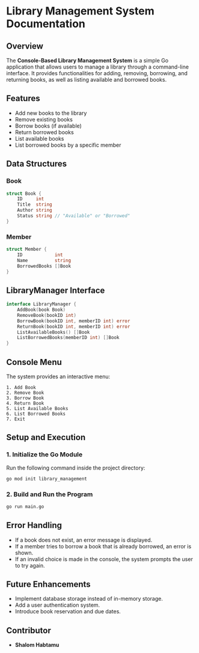 # Library Management System Documentation

## Overview
The **Console-Based Library Management System** is a simple Go application that allows users to manage a library through a command-line interface. It provides functionalities for adding, removing, borrowing, and returning books, as well as listing available and borrowed books.

## Features
- Add new books to the library
- Remove existing books
- Borrow books (if available)
- Return borrowed books
- List available books
- List borrowed books by a specific member

## Data Structures
### Book
```go
struct Book {
    ID     int
    Title  string
    Author string
    Status string // "Available" or "Borrowed"
}
```
### Member
```go
struct Member {
    ID            int
    Name          string
    BorrowedBooks []Book
}
```

## LibraryManager Interface
```go
interface LibraryManager {
    AddBook(book Book)
    RemoveBook(bookID int)
    BorrowBook(bookID int, memberID int) error
    ReturnBook(bookID int, memberID int) error
    ListAvailableBooks() []Book
    ListBorrowedBooks(memberID int) []Book
}
```

## Console Menu
The system provides an interactive menu:
```
1. Add Book
2. Remove Book
3. Borrow Book
4. Return Book
5. List Available Books
6. List Borrowed Books
7. Exit
```

## Setup and Execution
### 1. Initialize the Go Module
Run the following command inside the project directory:
```sh
go mod init library_management
```

### 2. Build and Run the Program
```sh
go run main.go
```

## Error Handling
- If a book does not exist, an error message is displayed.
- If a member tries to borrow a book that is already borrowed, an error is shown.
- If an invalid choice is made in the console, the system prompts the user to try again.

## Future Enhancements
- Implement database storage instead of in-memory storage.
- Add a user authentication system.
- Introduce book reservation and due dates.

## Contributor
- **Shalom Habtamu**



